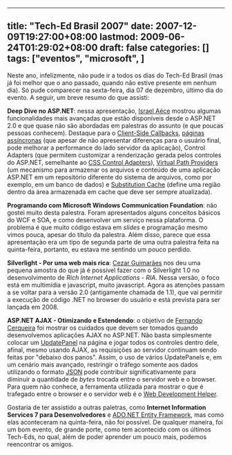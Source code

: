 
---
title: "Tech-Ed Brasil 2007"
date: 2007-12-09T19:27:00+08:00
lastmod: 2009-06-24T01:29:02+08:00
draft: false
categories: []
tags: ["eventos", "microsoft", ]
---


Neste ano, infelizmente, não pude ir a todos os dias do Tech-Ed Brasil (mas já foi melhor que o ano passado, quando não estive presente em nenhum dia). Só pude comparecer na sexta-feira, dia 07 de dezembro, último dia do evento. A seguir, um breve resumo do que assisti:

**Deep Dive no ASP.NET**: nessa apresentação, [Israel Aéce](http://www.israelaece.com/) mostrou algumas funcionalidades mais avançadas que estão disponíveis desde o ASP.NET 2.0 e que quase não são abordadas em palestras do assunto (e que poucas pessoas conhecem). Destaque para o [Client-Side Callbacks](http://www.linhadecodigo.com.br/Artigo.aspx?id=909), [páginas assíncronas](http://www.linhadecodigo.com.br/Artigo.aspx?id=831) (que apesar de não apresentar diferenças para o usuário final, pode melhorar a performance do lado servidor da aplicação), Control Adapters (que permitem customizar a renderização gerada pelos controles do ASP.NET, semelhante ao [CSS Control Adapters](http://www.asp.net/CSSAdapters/WhitePaper.aspx)), [Virtual Path Providers](http://support.microsoft.com/kb/910441) (um mecanismo para armazenar os arquivos e conteúdo de uma aplicação ASP.NET em um repositório diferente do sistema de arquivos, como por exemplo, em um banco de dados) e [Substitution Cache](http://weblogs.asp.net/scottgu/archive/2006/11/28/tip-trick-implement-donut-caching-with-the-asp-net-2-0-output-cache-substitution-feature.aspx) (define uma região dentro da área armazenada em cache que deve ser sempre atualizada).

**Programando com Microsoft Windows Communication Foundation**: não gostei muito desta palestra. Foram apresentados alguns conceitos básicos do WCF e SOA, e como desenvolver um serviço nessa plataforma. O problema é que muito código estava em *slides* e programação mesmo vimos pouca, apesar do título da palestra. Além disso, parece que essa apresentação era um tipo de segunda parte de uma outra palestra feita na quinta-feira, portanto, eu estava me sentindo um pouco perdido.

**Silverlight - Por uma web mais rica**: [Cezar Guimarães](http://blogs.msdn.com/cguimar/default.aspx) nos deu uma pequena amostra do que já é possível fazer com o Silverlight 1.0 no desenvolvimento de *Rich Internet Applications - RIA*. Nessa versão, o foco está em multimídia e javascript, muito javascript. Agora as atenções passam a se voltar para a versão 2.0 (antigamente chamada de 1.1), que vai permitir a execução de código .NET no browser do usuário e está prevista para ser lançada em 2008.

**ASP.NET AJAX - Otimizando e Estendendo**: o objetivo de [Fernando Cerqueira](http://www.fci.com.br/) foi mostrar os cuidados que devem ser tomados quando desenvolvemos aplicações AJAX no ASP.NET. Não basta simplesmente colocar um [UpdatePanel](http://ajax.asp.net/docs/overview/UpdatePanelOverview.aspx) na página e jogar todos os controles dentro dele, afinal, mesmo usando AJAX, as requisições ao servidor continuam sendo feitas por "debaixo dos panos". Assim, o uso de vários UpdatePanels e, em um cenário mais avançado, restringir o tráfego somente aos dados utilizando o formato [JSON](http://json.org/) pode contribuir significativamente para diminuir a quantidade de *bytes* trocada entre o servidor web e o browser. Para quem não conhece, a ferramenta utilizada para mostrar o que é trafegado entre o browser e o servidor web é o [Web Development Helper](http://projects.nikhilk.net/Projects/WebDevHelper.aspx).

Gostaria de ter assistido a outras paletras, como **Internet Information Services 7 para Desenvolvedores** e [ADO.NET Entity Framework](http://msdn2.microsoft.com/en-us/library/aa697427(VS.80).aspx), mas como elas aconteceram na quinta-feira, não foi possível. De qualquer maneira, foi um bom evento, de grande porte, como tem acontecido com os últimos Tech-Eds, no qual, além de poder aprender um pouco mais, podemos reencontrar os amigos.

